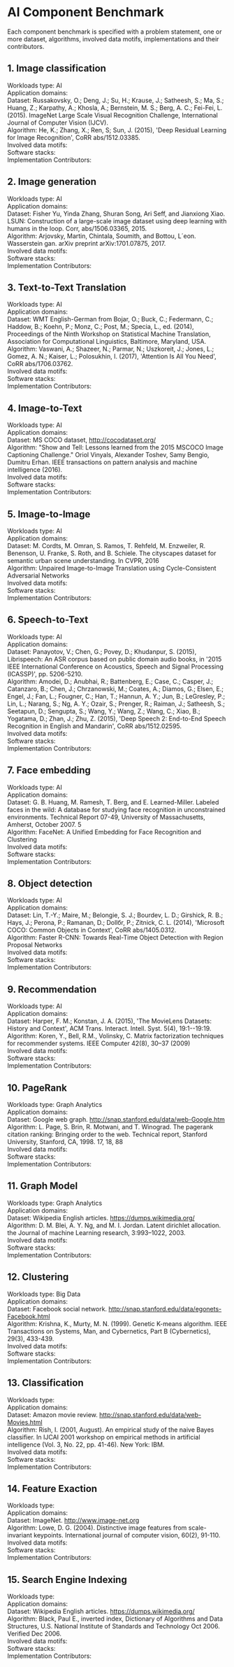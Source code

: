 # AI Component Benchmark  

Each component benchmark is specified with a problem statement, one or more dataset, algorithms, involved data motifs, implementations and their contributors.  

## 1. Image classification  
Workloads type: AI  
Application domains:   
Dataset: Russakovsky, O.; Deng, J.; Su, H.; Krause, J.; Satheesh, S.; Ma, S.; Huang, Z.; Karpathy, A.; Khosla, A.; Bernstein, M. S.; Berg, A. C.; Fei-Fei, L. (2015). ImageNet Large Scale Visual Recognition Challenge, International Journal of Computer Vision (IJCV).  
Algorithm: He, K.; Zhang, X.; Ren, S; Sun, J. (2015), 'Deep Residual Learning for Image Recognition', CoRR abs/1512.03385.  
Involved data motifs:   
Software stacks:   
Implementation Contributors:   

## 2. Image generation  
Workloads type: AI  
Application domains:   
Dataset: Fisher Yu, Yinda Zhang, Shuran Song, Ari Seff, and Jianxiong Xiao. LSUN: Construction of a large-scale image dataset using deep learning with humans in the loop. Corr, abs/1506.03365, 2015.  
Algorithm: Arjovsky, Martin, Chintala, Soumith, and Bottou, L´eon. Wasserstein gan. arXiv preprint arXiv:1701.07875, 2017.  
Involved data motifs:   
Software stacks:   
Implementation Contributors:   

## 3. Text-to-Text Translation  
Workloads type: AI   
Application domains:   
Dataset: WMT English-German from Bojar, O.; Buck, C.; Federmann, C.; Haddow, B.; Koehn, P.; Monz, C.; Post, M.; Specia, L., ed. (2014), Proceedings of the Ninth Workshop on Statistical Machine Translation, Association for Computational Linguistics, Baltimore, Maryland, USA.  
Algorithm: Vaswani, A.; Shazeer, N.; Parmar, N.; Uszkoreit, J.; Jones, L.; Gomez, A. N.; Kaiser, L.; Polosukhin, I. (2017), 'Attention Is All You Need', CoRR abs/1706.03762.  
Involved data motifs:   
Software stacks:   
Implementation Contributors:   

## 4. Image-to-Text  
Workloads type: AI   
Application domains:   
Dataset: MS COCO dataset, http://cocodataset.org/  
Algorithm: "Show and Tell: Lessons learned from the 2015 MSCOCO Image Captioning Challenge." Oriol Vinyals, Alexander Toshev, Samy Bengio, Dumitru Erhan. IEEE transactions on pattern analysis and machine intelligence (2016).  
Involved data motifs:   
Software stacks:   
Implementation Contributors:   

## 5. Image-to-Image  
Workloads type: AI   
Application domains:   
Dataset: M. Cordts, M. Omran, S. Ramos, T. Rehfeld, M. Enzweiler, R. Benenson, U. Franke, S. Roth, and B. Schiele. The cityscapes dataset for semantic urban scene understanding. In CVPR, 2016  
Algorithm: Unpaired Image-to-Image Translation using Cycle-Consistent Adversarial Networks  
Involved data motifs:   
Software stacks:   
Implementation Contributors:   

## 6. Speech-to-Text  
Workloads type: AI   
Application domains:   
Dataset: Panayotov, V.; Chen, G.; Povey, D.; Khudanpur, S. (2015), Librispeech: An ASR corpus based on public domain audio books, in '2015 IEEE International Conference on Acoustics, Speech and Signal Processing (ICASSP)', pp. 5206-5210.  
Algorithm: Amodei, D.; Anubhai, R.; Battenberg, E.; Case, C.; Casper, J.; Catanzaro, B.; Chen, J.; Chrzanowski, M.; Coates, A.; Diamos, G.; Elsen, E.; Engel, J.; Fan, L.; Fougner, C.; Han, T.; Hannun, A. Y.; Jun, B.; LeGresley, P.; Lin, L.; Narang, S.; Ng, A. Y.; Ozair, S.; Prenger, R.; Raiman, J.; Satheesh, S.; Seetapun, D.; Sengupta, S.; Wang, Y.; Wang, Z.; Wang, C.; Xiao, B.; Yogatama, D.; Zhan, J.; Zhu, Z. (2015), 'Deep Speech 2: End-to-End Speech Recognition in English and Mandarin', CoRR abs/1512.02595.  
Involved data motifs:   
Software stacks:   
Implementation Contributors:   

## 7. Face embedding  
Workloads type: AI   
Application domains:   
Dataset: G. B. Huang, M. Ramesh, T. Berg, and E. Learned-Miller. Labeled faces in the wild: A database for studying face recognition in unconstrained environments. Technical Report 07-49, University of Massachusetts, Amherst, October 2007. 5  
Algorithm: FaceNet: A Unified Embedding for Face Recognition and Clustering  
Involved data motifs:   
Software stacks:   
Implementation Contributors:   

## 8. Object detection  
Workloads type: AI  
Application domains:   
Dataset: Lin, T.-Y.; Maire, M.; Belongie, S. J.; Bourdev, L. D.; Girshick, R. B.; Hays, J.; Perona, P.; Ramanan, D.; Dollбr, P.; Zitnick, C. L. (2014), 'Microsoft COCO: Common Objects in Context', CoRR abs/1405.0312.  
Algorithm: Faster R-CNN: Towards Real-Time Object Detection with Region Proposal Networks  
Involved data motifs:   
Software stacks:   
Implementation Contributors:   

## 9. Recommendation  
Workloads type: AI  
Application domains:   
Dataset: Harper, F. M.; Konstan, J. A. (2015), 'The MovieLens Datasets: History and Context', ACM Trans. Interact. Intell. Syst. 5(4), 19:1--19:19.  
Algorithm: Koren, Y., Bell, R.M., Volinsky, C. Matrix factorization techniques for recommender systems. IEEE Computer 42(8), 30–37 (2009)  
Involved data motifs:   
Software stacks:   
Implementation Contributors:   

## 10. PageRank  
Workloads type: Graph Analytics   
Application domains:   
Dataset: Google web graph. http://snap.stanford.edu/data/web-Google.htm  
Algorithm: L. Page, S. Brin, R. Motwani, and T. Winograd. The pagerank citation ranking: Bringing order to the web. Technical report, Stanford University, Stanford, CA, 1998. 17, 18, 88  
Involved data motifs:   
Software stacks:   
Implementation Contributors:   

## 11. Graph Model  
Workloads type: Graph Analytics  
Application domains:   
Dataset: Wikipedia English articles. https://dumps.wikimedia.org/  
Algorithm: D. M. Blei, A. Y. Ng, and M. I. Jordan. Latent dirichlet allocation. the Journal of machine Learning research, 3:993–1022, 2003.  
Involved data motifs:   
Software stacks:   
Implementation Contributors:   

## 12. Clustering  
Workloads type: Big Data  
Application domains:   
Dataset: Facebook social network. http://snap.stanford.edu/data/egonets-Facebook.html  
Algorithm: Krishna, K., Murty, M. N. (1999). Genetic K-means algorithm. IEEE Transactions on Systems, Man, and Cybernetics, Part B (Cybernetics), 29(3), 433-439.  
Involved data motifs:   
Software stacks:   
Implementation Contributors:   

## 13. Classification  
Workloads type:   
Application domains:   
Dataset: Amazon movie review. http://snap.stanford.edu/data/web-Movies.html  
Algorithm: Rish, I. (2001, August). An empirical study of the naive Bayes classifier. In IJCAI 2001 workshop on empirical methods in artificial intelligence (Vol. 3, No. 22, pp. 41-46). New York: IBM.  
Involved data motifs:   
Software stacks:   
Implementation Contributors:   

## 14. Feature Exaction  
Workloads type:   
Application domains:   
Dataset: ImageNet. http://www.image-net.org  
Algorithm: Lowe, D. G. (2004). Distinctive image features from scale-invariant keypoints. International journal of computer vision, 60(2), 91-110.  
Involved data motifs:   
Software stacks:   
Implementation Contributors:   

## 15. Search Engine Indexing  
Workloads type:   
Application domains:   
Dataset: Wikipedia English articles. https://dumps.wikimedia.org/  
Algorithm: Black, Paul E., inverted index, Dictionary of Algorithms and Data Structures, U.S. National Institute of Standards and Technology Oct 2006. Verified Dec 2006.  
Involved data motifs:   
Software stacks:   
Implementation Contributors:   
